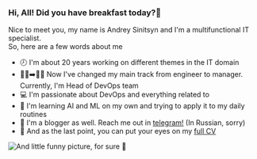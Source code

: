 ### Hi, All! Did you have breakfast today?🥞

Nice to meet you, my name is Andrey Sinitsyn and I'm a multifunctional IT specialist.  
So, here are a few words about me
* 🕗 I'm about 20 years working on different themes in the IT domain
* 👷‍♂️➡️👨‍💻 Now I've changed my main track from engineer to manager. Currently, I'm Head of DevOps team
* 💻 I'm passionate about DevOps and everything related to
* 🥷 I'm learning AI and ML on my own and trying to apply it to my daily routines
* 📓 I'm a blogger as well. Reach me out in [telegram!](https://t.me/happy_devops) (In Russian, sorry)
* 📜 And as the last point, you can put your eyes on my [full CV](https://andrey.sinits.in) 

![And little funny picture, for sure 🤗](https://github-readme-stats.vercel.app/api?username=boombick)
